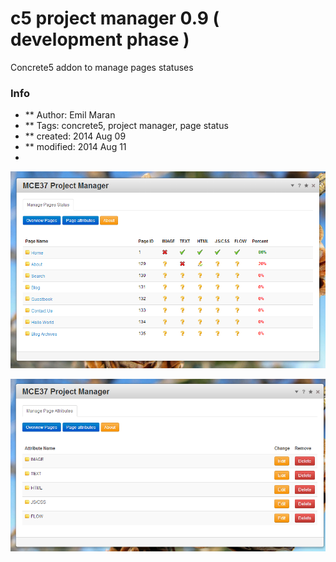 c5 project manager 0.9 ( development phase )
===============

Concrete5 addon to manage pages statuses

### Info
* ** Author: Emil Maran
* ** Tags: concrete5, project manager, page status
* ** created:  2014 Aug 09
* ** modified: 2014 Aug 11
* 

[![Editor Screen](https://raw.githubusercontent.com/maranemil/project_manager/master/project_manager_addon/_doc/screen_view_project_manager_mce.png)](#overview)

[![Editor Screen](https://raw.githubusercontent.com/maranemil/project_manager/master/project_manager_addon/_doc/screen_attributes_project_manager_mce.png)](#attributes)
